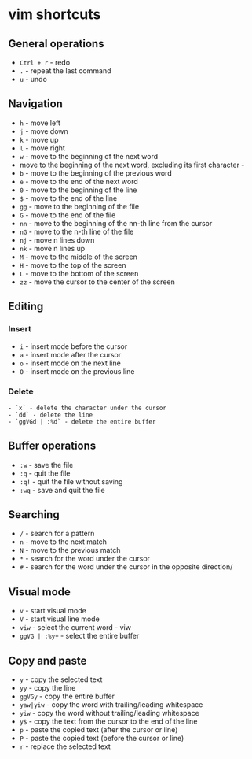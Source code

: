 # vim shortcuts

## General operations

- `Ctrl + r` - redo
- `.` - repeat the last command
- `u` - undo

## Navigation

- `h` - move left
- `j` - move down
- `k` - move up
- `l` - move right
- `w` - move to the beginning of the next word
- move to the beginning of the next word, excluding its first character -
- `b` - move to the beginning of the previous word
- `e` - move to the end of the next word
- `0` - move to the beginning of the line
- `$` - move to the end of the line
- `gg` - move to the beginning of the file
- `G` - move to the end of the file
- `nn` - move to the beginning of the nn-th line from the cursor
- `nG` - move to the n-th line of the file
- `nj` - move n lines down
- `nk` - move n lines up
- `M` - move to the middle of the screen
- `H` - move to the top of the screen
- `L` - move to the bottom of the screen
- `zz` - move the cursor to the center of the screen

## Editing

### Insert

- `i` - insert mode before the cursor
- `a` - insert mode after the cursor
- `o` - insert mode on the next line
- `O` - insert mode on the previous line

### Delete

    - `x` - delete the character under the cursor
    - `dd` - delete the line
    - `ggVGd | :%d` - delete the entire buffer

## Buffer operations

- `:w` - save the file
- `:q` - quit the file
- `:q!` - quit the file without saving
- `:wq` - save and quit the file

## Searching

- `/` - search for a pattern
- `n` - move to the next match
- `N` - move to the previous match
- `*` - search for the word under the cursor
- `#` - search for the word under the cursor in the opposite direction/

## Visual mode

- `v` - start visual mode
- `V` - start visual line mode
- `viw` - select the current word - viw
- `ggVG | :%y+` - select the entire buffer

## Copy and paste

- `y` - copy the selected text
- `yy` - copy the line
- `ggVGy` - copy the entire buffer
- `yaw|yiw` - copy the word with trailing/leading whitespace
- `yiw` - copy the word without trailing/leading whitespace
- `y$` - copy the text from the cursor to the end of the line
- `p` - paste the copied text (after the cursor or line)
- `P` - paste the copied text (before the cursor or line)
- `r` - replace the selected text
